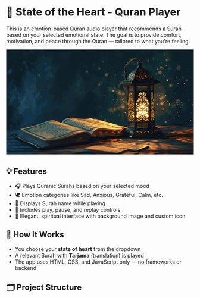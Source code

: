 # 📿 State of the Heart - Quran Player

This is an emotion-based Quran audio player that recommends a Surah based on your selected emotional state. The goal is to provide comfort, motivation, and peace through the Quran — tailored to what you're feeling.

![App Preview](Images/quran.png)

## 💡 Features

- 🎧 Plays Quranic Surahs based on your selected mood
- 🕊️ Emotion categories like Sad, Anxious, Grateful, Calm, etc.
- 📖 Displays Surah name while playing
- 🔁 Includes play, pause, and replay controls
- 🌙 Elegant, spiritual interface with background image and custom icon

## 🧠 How It Works

- You choose your **state of heart** from the dropdown
- A relevant Surah with **Tarjama** (translation) is played
- The app uses HTML, CSS, and JavaScript only — no frameworks or backend

## 🗂️ Project Structure

